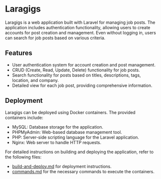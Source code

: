 # Laragigs

Laragigs is a web application built with Laravel for managing job posts. The application includes authentication functionality, allowing users to create accounts for post creation and management. Even without logging in, users can search for job posts based on various criteria.

## Features

-   User authentication system for account creation and post management.
-   CRUD (Create, Read, Update, Delete) functionality for job posts.
-   Search functionality for posts based on titles, descriptions, tags, location, and company.
-   Detailed view for each job post, providing comprehensive information.

## Deployment

Laragigs can be deployed using Docker containers. The provided containers include:

-   MySQL: Database storage for the application.
-   PHPMyAdmin: Web-based database management tool.
-   PHP: Server-side scripting language for the Laravel application.
-   Nginx: Web server to handle HTTP requests.

For detailed instructions on building and deploying the application, refer to the following files:

-   [build-and-deploy.md](build-and-deploy.md) for deployment instructions.
-   [commands.md](commands.md) for the necessary commands to execute the containers.
